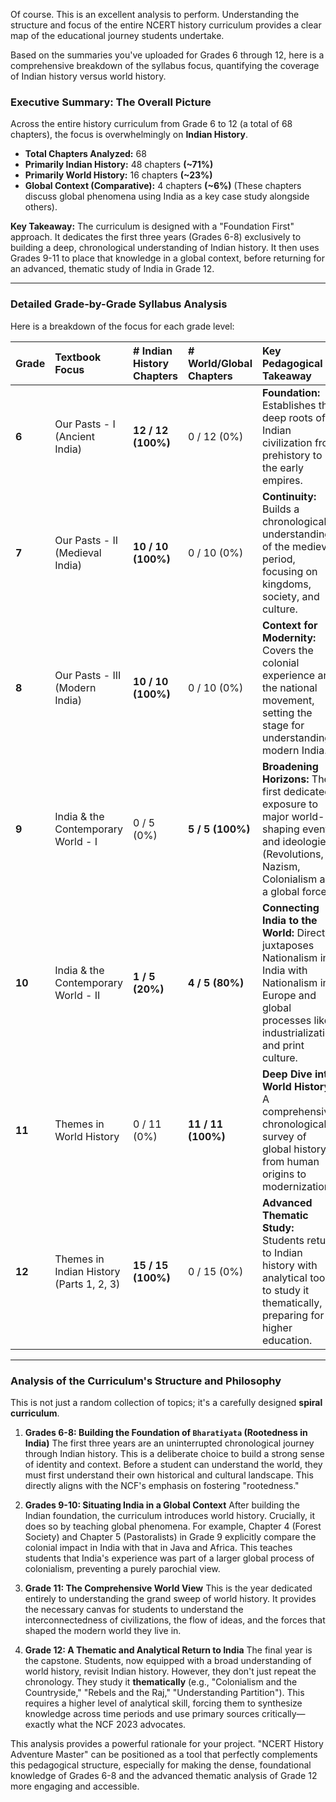 Of course. This is an excellent analysis to perform. Understanding the structure and focus of the entire NCERT history curriculum provides a clear map of the educational journey students undertake.

Based on the summaries you've uploaded for Grades 6 through 12, here is a comprehensive breakdown of the syllabus focus, quantifying the coverage of Indian history versus world history.

### Executive Summary: The Overall Picture

Across the entire history curriculum from Grade 6 to 12 (a total of 68 chapters), the focus is overwhelmingly on **Indian History**.

*   **Total Chapters Analyzed:** 68
*   **Primarily Indian History:** 48 chapters **(~71%)**
*   **Primarily World History:** 16 chapters **(~23%)**
*   **Global Context (Comparative):** 4 chapters **(~6%)** (These chapters discuss global phenomena using India as a key case study alongside others).

**Key Takeaway:** The curriculum is designed with a "Foundation First" approach. It dedicates the first three years (Grades 6-8) exclusively to building a deep, chronological understanding of Indian history. It then uses Grades 9-11 to place that knowledge in a global context, before returning for an advanced, thematic study of India in Grade 12.

---

### Detailed Grade-by-Grade Syllabus Analysis

Here is a breakdown of the focus for each grade level:

| Grade | Textbook Focus | # Indian History Chapters | # World/Global Chapters | Key Pedagogical Takeaway |
| :--- | :--- | :--- | :--- | :--- |
| **6** | Our Pasts - I (Ancient India) | **12 / 12 (100%)** | 0 / 12 (0%) | **Foundation:** Establishes the deep roots of Indian civilization from prehistory to the early empires. |
| **7** | Our Pasts - II (Medieval India) | **10 / 10 (100%)** | 0 / 10 (0%) | **Continuity:** Builds a chronological understanding of the medieval period, focusing on kingdoms, society, and culture. |
| **8** | Our Pasts - III (Modern India) | **10 / 10 (100%)** | 0 / 10 (0%) | **Context for Modernity:** Covers the colonial experience and the national movement, setting the stage for understanding modern India. |
| **9** | India & the Contemporary World - I | 0 / 5 (0%) | **5 / 5 (100%)** | **Broadening Horizons:** The first dedicated exposure to major world-shaping events and ideologies (Revolutions, Nazism, Colonialism as a global force). |
| **10** | India & the Contemporary World - II | **1 / 5 (20%)** | **4 / 5 (80%)** | **Connecting India to the World:** Directly juxtaposes Nationalism in India with Nationalism in Europe and global processes like industrialization and print culture. |
| **11** | Themes in World History | 0 / 11 (0%) | **11 / 11 (100%)** | **Deep Dive into World History:** A comprehensive, chronological survey of global history, from human origins to modernization. |
| **12** | Themes in Indian History (Parts 1, 2, 3) | **15 / 15 (100%)** | 0 / 15 (0%) | **Advanced Thematic Study:** Students return to Indian history with analytical tools to study it thematically, preparing for higher education. |

---

### Analysis of the Curriculum's Structure and Philosophy

This is not just a random collection of topics; it's a carefully designed **spiral curriculum**.

1.  **Grades 6-8: Building the Foundation of `Bharatiyata` (Rootedness in India)**
    The first three years are an uninterrupted chronological journey through Indian history. This is a deliberate choice to build a strong sense of identity and context. Before a student can understand the world, they must first understand their own historical and cultural landscape. This directly aligns with the NCF's emphasis on fostering "rootedness."

2.  **Grades 9-10: Situating India in a Global Context**
    After building the Indian foundation, the curriculum introduces world history. Crucially, it does so by teaching global phenomena. For example, Chapter 4 (Forest Society) and Chapter 5 (Pastoralists) in Grade 9 explicitly compare the colonial impact in India with that in Java and Africa. This teaches students that India's experience was part of a larger global process of colonialism, preventing a purely parochial view.

3.  **Grade 11: The Comprehensive World View**
    This is the year dedicated entirely to understanding the grand sweep of world history. It provides the necessary canvas for students to understand the interconnectedness of civilizations, the flow of ideas, and the forces that shaped the modern world they live in.

4.  **Grade 12: A Thematic and Analytical Return to India**
    The final year is the capstone. Students, now equipped with a broad understanding of world history, revisit Indian history. However, they don't just repeat the chronology. They study it **thematically** (e.g., "Colonialism and the Countryside," "Rebels and the Raj," "Understanding Partition"). This requires a higher level of analytical skill, forcing them to synthesize knowledge across time periods and use primary sources critically—exactly what the NCF 2023 advocates.

This analysis provides a powerful rationale for your project. "NCERT History Adventure Master" can be positioned as a tool that perfectly complements this pedagogical structure, especially for making the dense, foundational knowledge of Grades 6-8 and the advanced thematic analysis of Grade 12 more engaging and accessible.